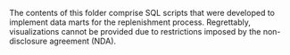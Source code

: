 The contents of this folder comprise SQL scripts that were developed to implement data marts for the replenishment process. Regrettably, visualizations cannot be provided due to restrictions imposed by the non-disclosure agreement (NDA).
